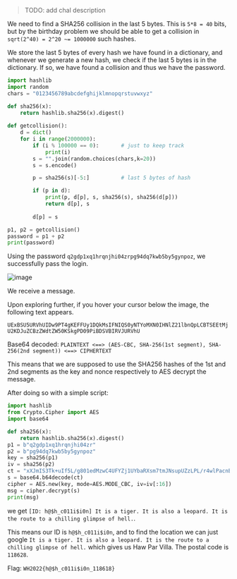 > TODO: add chal description

We need to find a SHA256 collision in the last 5 bytes. This is `5*8 = 40` bits, but by the birthday problem we should be able to get a collision in `sqrt(2^40) = 2^20 ~= 1000000` such hashes.

We store the last 5 bytes of every hash we have found in a dictionary, and whenever we generate a new hash, we check if the last 5 bytes is in the dictionary. If so, we have found a collision and thus we have the password.

```python
import hashlib
import random
chars = "0123456789abcdefghijklmnopqrstuvwxyz"

def sha256(x):
    return hashlib.sha256(x).digest()
    
def getcollision():
    d = dict()
    for i in range(2000000):
        if (i % 100000 == 0):       # just to keep track
            print(i) 
        s = "".join(random.choices(chars,k=20))
        s = s.encode()

        p = sha256(s)[-5:]          # last 5 bytes of hash

        if (p in d):
            print(p, d[p], s, sha256(s), sha256(d[p]))
            return d[p], s
            
        d[p] = s

p1, p2 = getcollision()
password = p1 + p2
print(password)
```

Using the password `q2gdp1xq1hrqnjhi04zrpg94dq7kwb5by5gynpoz`, we successfully pass the login.

![image](https://user-images.githubusercontent.com/26357716/160227672-aaa82e69-810d-47fa-a2c3-09b10526b3e7.png)

We receive a message.

Upon exploring further, if you hover your cursor below the image, the following text appears.

`UExBSU5URVhUIDw9PT4gKEFFUy1DQkMsIFNIQS0yNTYoMXN0IHNlZ21lbnQpLCBTSEEtMjU2KDJuZCBzZWdtZW50KSkgPD09PiBDSVBIRVJURVhU` 

Base64 decoded: `PLAINTEXT <==> (AES-CBC, SHA-256(1st segment), SHA-256(2nd segment)) <==> CIPHERTEXT`

This means that we are supposed to use the SHA256 hashes of the 1st and 2nd segments as the key and nonce respectively to AES decrypt the message.

After doing so with a simple script:

```python
import hashlib
from Crypto.Cipher import AES
import base64

def sha256(x):
    return hashlib.sha256(x).digest()
p1 = b"q2gdp1xq1hrqnjhi04zr"
p2 = b"pg94dq7kwb5by5gynpoz"
key = sha256(p1)
iv = sha256(p2)
ct = "xXJmIS3Tk+uIf5L/g801edMzwC4UFYZj1UYbaRXsm7tmJNsupUZzLPL/r4wlPacnBkf7ics0F9tjbYxEnophYGBF/7Yts83665OIAZwnM2o3KsTzvQKUgXnexvS8TWEGiAjPd+As/bCTzl/mx87YNw=="
s = base64.b64decode(ct)
cipher = AES.new(key, mode=AES.MODE_CBC, iv=iv[:16])  
msg = cipher.decrypt(s)
print(msg)
```

we get `[ID: h@$h_c011i$i0n] It is a tiger. It is also a leopard. It is the route to a chilling glimpse of hell.`.

This means our ID is `h@$h_c011i$i0n`, and to find the location we can just google `It is a tiger. It is also a leopard. It is the route to a chilling glimpse of hell.` which gives us Haw Par Villa. The postal code is `118628`. 

Flag: `WH2022{h@$h_c011i$i0n_118618}`
